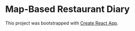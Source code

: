 # Map-Based Restaurant Diary


This project was bootstrapped with [Create React App](https://github.com/facebook/create-react-app).
